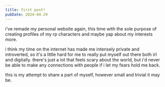 ```yaml
---
title: first post!
pubDate: 2024-04-29
---
```


i've remade my personal website again, this time with the sole purpose of creating profiles of my rp characters and maybe yap about my interests more.

i think my time on the internet has made me intensely private and introverted, so it's a little hard for me to really put myself out there both irl and digitally. there's just a lot that feels scary about the world, but i'd never be able to make any connections with people if i let my fears hold me back.

this is my attempt to share a part of myself, however small and trivial it may be.